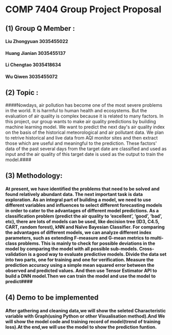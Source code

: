 # COMP 7404 Group Project Proposal

## (1) Group Q Member :

#### Liu Zhongyuan 3035455022 

#### Huang Jianian 3035455137

#### Li Chengtao   3035418634

#### Wu Qiwen      3035455072	

## (2) Topic :

####Nowdays, air pollution has become one of the most severe problems in the world. It is harmful to human health and ecosystems. But the evaluation of air quality is complex because it is related to many factors. In this project, our group wants to make air quality predictions by building machine learning model. We want to predict the next day's air quality index on the basis of the historical meteorological and air pollutant data. We plan to retrive historical and live data from AQI monitor sites and then extract those which are useful and meaningful to the prediction. These factors' data of the past several days from the target date are classified and used as input and the air quality of this target date is used as the output to train the model.####

## (3) Methodology:

#### At present, we have identified the problems that need to be solved and found relatively abundant data. The next important task is data exploration. As an integral part of building a model, we need to use different variables and influences to select different forecasting models in order to cater to the advantages of different model predictions. As a classification problem (predict the air quality to ‘excellent’, ‘good’, ‘bad’, etc), there are lots of models can be used, like decision tree (ID3, C4.5, CART, random forest), kNN and Naïve Bayesian Classifier. For comparing the advantages of different models, we can analyze different index parameters, such as extending F-measure and G-mean metrics to multi-class problems. This is mainly to check for possible deviations in the model by comparing the model with all possible sub-models. Cross-validation is a good way to evaluate predictive models. Divide the data set into two parts, one for training and one for verification. Measure the prediction accuracy using a simple mean squared error between the observed and predicted values. And then use Tensor Estimator API to build a DNN model.Then we can train the model and use the model to predict####

## (4) Demo to be implemented
#### After gathering and cleaning data,we will show the seleted Characteristic variable with Graph(using Python or other Visualisation method).And We will show the model code and training record of model(trend of training loss).At the end,we will use the model to show the prediction funtion. ####
